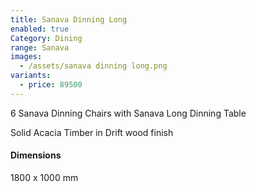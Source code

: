 ```yaml
---
title: Sanava Dinning Long
enabled: true
Category: Dining
range: Sanava
images:
  - /assets/sanava dinning long.png
variants:
  - price: 89500
---
```


6 Sanava Dinning Chairs
with Sanava Long Dinning Table

Solid Acacia Timber in Drift wood finish

#### Dimensions

1800 x 1000 mm
